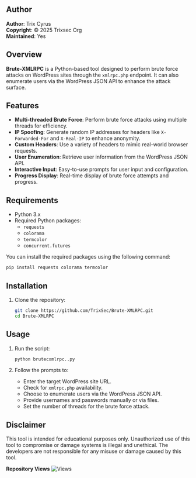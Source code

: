 ## Author
**Author**: Trix Cyrus  
**Copyright**: © 2025 Trixsec Org   
**Maintained**: Yes 

## Overview
**Brute-XMLRPC** is a Python-based tool designed to perform brute force attacks on WordPress sites through the `xmlrpc.php` endpoint. It can also enumerate users via the WordPress JSON API to enhance the attack surface.

## Features
- **Multi-threaded Brute Force**: Perform brute force attacks using multiple threads for efficiency.
- **IP Spoofing**: Generate random IP addresses for headers like `X-Forwarded-For` and `X-Real-IP` to enhance anonymity.
- **Custom Headers**: Use a variety of headers to mimic real-world browser requests.
- **User Enumeration**: Retrieve user information from the WordPress JSON API.
- **Interactive Input**: Easy-to-use prompts for user input and configuration.
- **Progress Display**: Real-time display of brute force attempts and progress.

## Requirements
- Python 3.x
- Required Python packages:
  - `requests`
  - `colorama`
  - `termcolor`
  - `concurrent.futures`

You can install the required packages using the following command:
```bash
pip install requests colorama termcolor
```

## Installation
1. Clone the repository:
    ```bash
    git clone https://github.com/TrixSec/Brute-XMLRPC.git
    cd Brute-XMLRPC
    ```

## Usage
1. Run the script:
    ```bash
    python brutecxmlrpc..py
    ```

2. Follow the prompts to:
   - Enter the target WordPress site URL.
   - Check for `xmlrpc.php` availability.
   - Choose to enumerate users via the WordPress JSON API.
   - Provide usernames and passwords manually or via files.
   - Set the number of threads for the brute force attack.


## Disclaimer
This tool is intended for educational purposes only. Unauthorized use of this tool to compromise or damage systems is illegal and unethical. The developers are not responsible for any misuse or damage caused by this tool.

**Repository Views** ![Views](https://profile-counter.glitch.me/Brutexmlrpc/count.svg)